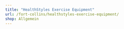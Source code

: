 ```yaml
---
title: "HealthStyles Exercise Equipment"
url: /fort-collins/healthstyles-exercise-equipment/
shop: Allgemein
---
```

